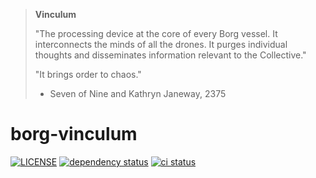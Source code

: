 > **Vinculum**
> 
> "The processing device at the core of every Borg vessel.
> It interconnects the minds of all the drones.
> It purges individual thoughts and disseminates information relevant to the Collective."
>
> "It brings order to chaos."
> - Seven of Nine and Kathryn Janeway, 2375

# borg-vinculum

[![LICENSE](https://img.shields.io/github/license/trufflepig-forensics/borg-vinculum?color=blue)](LICENSE)
[![dependency status](https://deps.rs/repo/github/trufflepig-forensics/borg-vinculum/status.svg)](https://deps.rs/repo/github/trufflepig-forensics/borg-vinculum)
[![ci status](https://img.shields.io/github/actions/workflow/status/trufflepig-forensics/borg-vinculum/linux.yml?label=CI)](https://github.com/trufflepig-forensics/borg-vinculum/actions/workflows/linux.yml)


